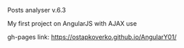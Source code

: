 Posts analyser v.6.3

My first project on AngularJS with AJAX use



gh-pages link: https://ostapkoverko.github.io/AngularY01/   